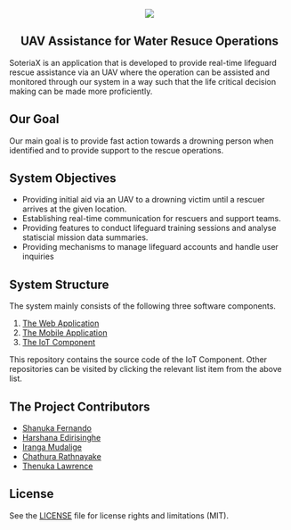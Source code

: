 <p align="center">
<img src="https://i.ibb.co/YtDGFGB/test.png">
</p>

<div align="center">
<h2> UAV Assistance for Water Resuce Operations </h2>
</div>

SoteriaX is an application that is developed to provide real-time lifeguard rescue assistance via an UAV where the operation can be assisted and monitored through our system in a way such that the life critical decision making can be made more proficiently.

## Our Goal

Our main goal is to provide fast action towards a drowning person when identified and to provide support to the rescue operations.
  
## System Objectives
 
-   Providing initial aid via an UAV to a drowning victim until a rescuer arrives at the given location.
-   Establishing real-time communication for rescuers and support teams.
-  Providing features to conduct lifeguard training sessions and analyse statiscial mission data summaries.
- Providing mechanisms to manage lifeguard accounts and handle user inquiries

## System Structure

The system mainly consists of the following three software components. 

 1. [The Web Application](https://github.com/Chathura-Rathnayake/SoteriaX.git)
 2. [The Mobile Application](https://github.com/Chathura-Rathnayake/SoteriaX-mobile.git)
 3. [The IoT Component](https://github.com/Chathura-Rathnayake/SoteriaX-RaspberryPi.git)

This repository contains the source code of the IoT Component. Other repositories can be visited by clicking the relevant list item from the above list.

## The Project Contributors

 - [Shanuka Fernando](https://github.com/ShanukaNF)
 - [Harshana Edirisinghe](https://github.com/husseyhh)
 - [Iranga Mudalige](https://github.com/iranga97)
 - [Chathura Rathnayake](https://github.com/Chathura-Rathnayake)
 - [Thenuka Lawrence](https://github.com/nukezzzz)

## License

See the [LICENSE](LICENSE) file for license rights and limitations (MIT).
